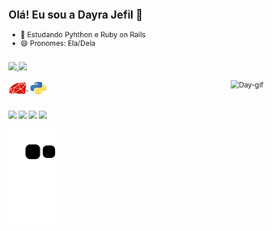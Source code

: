 ## Olá! Eu sou a Dayra Jefil 👋

- 🌱 Estudando Pyhthon e Ruby on Rails
- 😄 Pronomes: Ela/Dela
##
 <div>
  <a href="https://github.com/DayraJefil">
  <img height="180em" src="https://github-readme-stats.vercel.app/api?username=DayraJefil&show_icons=true&theme=dark&include_all_commits=true&count_private=true"/>
  <img height="180em" src="https://github-readme-stats.vercel.app/api/top-langs/?username=DayraJefil&layout=compact&langs_count=7&theme=dark"/>
</div>
<div style="display: inline_block"><br>
  <img align="center" alt="Day-Ruby" height="25" width="35" src="https://raw.githubusercontent.com/devicons/devicon/master/icons/ruby/ruby-plain.svg">
  <img align="center" alt="Day-Python" height="30" width="40" src="https://raw.githubusercontent.com/devicons/devicon/master/icons/python/python-original.svg">
  <img align="right" alt="Day-gif" src="https://www.criarbanner.com.br/criargifs/a/3dde9be9542e64c25672aad227f33a0f.gif">
</div>
  
##
 
<div> 
  <a href="https://www.instagram.com/jefil.dayra" target="_blank"><img src="https://img.shields.io/badge/-Instagram-%23E4405F?style=for-the-badge&logo=instagram&logoColor=white" target="_blank"></a>
 	<a href="https://www.twitch.tv/pitchulinha_a" target="_blank"><img src="https://img.shields.io/badge/Twitch-9146FF?style=for-the-badge&logo=twitch&logoColor=white" target="_blank"></a>
 <a href="https://discord.com/channels/656971556974624788/691698054755123340" target="_blank"><img src="https://img.shields.io/badge/Discord-7289DA?style=for-the-badge&logo=discord&logoColor=white" target="_blank"></a> 
  <a href = "mailto:dayrajefil@gmail.com"><img src="https://img.shields.io/badge/Gmail-D14836?style=for-the-badge&logo=gmail&logoColor=white" target="_blank"></a> 

  ![Snake animation](https://raw.githubusercontent.com/DayraJefil/DayraJefil/output/github-contribution-grid-snake.svg)
 
</div>
